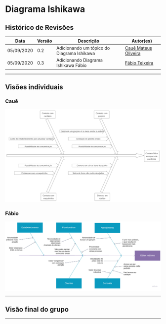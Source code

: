 # Diagrama Ishikawa

## Histórico de Revisões
|Data|Versão|Descrição|Autor(es)|
|----|----|----|----|
|05/09/2020|0.2|Adicionando um tópico do Diagrama Ishikawa|[Cauê Mateus Oliveira](https://github.com/caue96)|
|05/09/2020|0.3|Adicionando Diagrama Ishikawa Fábio|[Fábio Teixeira](https://github.com/fabio1079)|

---

## Visões individuais
### Cauê
[![Diagrama Ishikawa](../images/ishikawa/Diagrama_Ishikawa_Caue.png)](https://ibb.co/1ZqSfBD)


### Fábio

![](../images/ishikawa/Fishbone_Fabio.jpg)

---

## Visão final do grupo


---